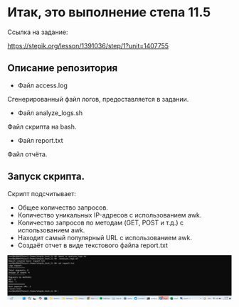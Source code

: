 # Итак, это выполнение степа 11.5

Ссылка на задание:

https://stepik.org/lesson/1391036/step/1?unit=1407755

## Описание репозитория
* Файл access.log

Сгенерированный файл логов, предоставляется в задании.
* Файл analyze_logs.sh

Файл скрипта на bash.

* Файл report.txt

Файл отчёта.

## Запуск скрипта.

Скрипт подсчитывает:
* Общее количество запросов.
* Количество уникальных IP-адресов с использованием awk.
* Количество запросов по методам (GET, POST и т.д.) с использованием awk.
* Находит самый популярный URL с использованием awk.
* Создаёт отчет в виде текстового файла report.txt

![Пример работы скрипта](screenshot.png)
